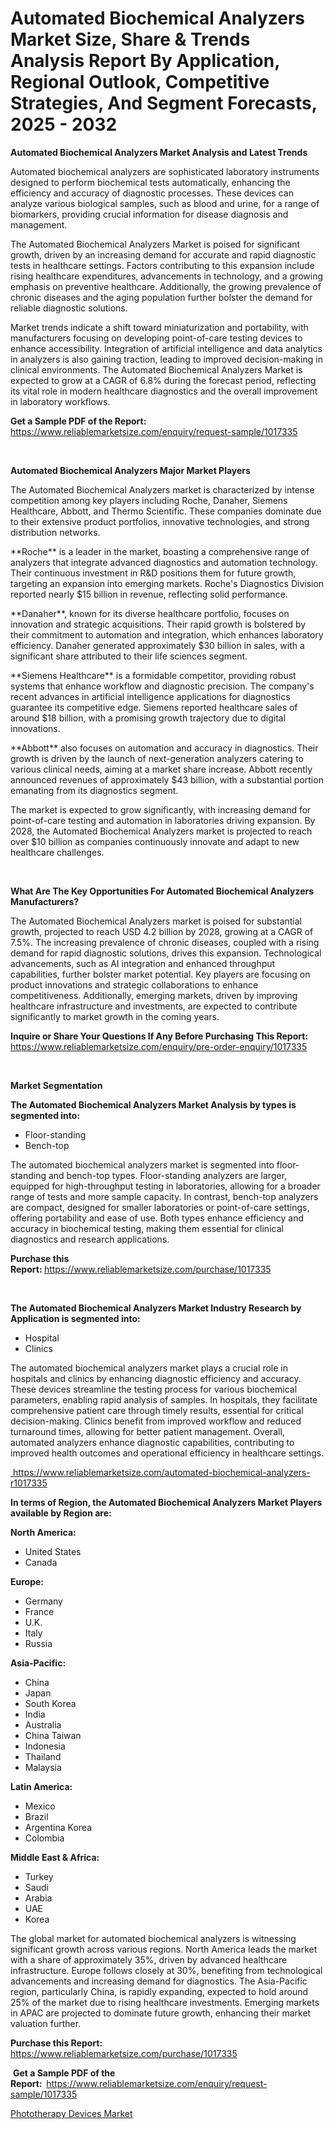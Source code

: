 <p><h1>Automated Biochemical Analyzers Market Size, Share & Trends Analysis Report By Application, Regional Outlook, Competitive Strategies, And Segment Forecasts, 2025 - 2032</h1></p><p><strong>Automated Biochemical Analyzers Market Analysis and Latest Trends</strong></p>
<p><p>Automated biochemical analyzers are sophisticated laboratory instruments designed to perform biochemical tests automatically, enhancing the efficiency and accuracy of diagnostic processes. These devices can analyze various biological samples, such as blood and urine, for a range of biomarkers, providing crucial information for disease diagnosis and management.</p><p>The Automated Biochemical Analyzers Market is poised for significant growth, driven by an increasing demand for accurate and rapid diagnostic tests in healthcare settings. Factors contributing to this expansion include rising healthcare expenditures, advancements in technology, and a growing emphasis on preventive healthcare. Additionally, the growing prevalence of chronic diseases and the aging population further bolster the demand for reliable diagnostic solutions.</p><p>Market trends indicate a shift toward miniaturization and portability, with manufacturers focusing on developing point-of-care testing devices to enhance accessibility. Integration of artificial intelligence and data analytics in analyzers is also gaining traction, leading to improved decision-making in clinical environments. The Automated Biochemical Analyzers Market is expected to grow at a CAGR of 6.8% during the forecast period, reflecting its vital role in modern healthcare diagnostics and the overall improvement in laboratory workflows.</p></p>
<p><strong>Get a Sample PDF of the Report:&nbsp;</strong> <a href="https://www.reliablemarketsize.com/enquiry/request-sample/1017335?utm_campaign=2180&utm_medium=2&utm_source=Github&utm_content=ia&utm_term=21032025&utm_id=automated-biochemical-analyzers">https://www.reliablemarketsize.com/enquiry/request-sample/1017335</a></p>
<p>&nbsp;</p>
<p><strong>Automated Biochemical Analyzers Major Market Players</strong></p>
<p><p>The Automated Biochemical Analyzers market is characterized by intense competition among key players including Roche, Danaher, Siemens Healthcare, Abbott, and Thermo Scientific. These companies dominate due to their extensive product portfolios, innovative technologies, and strong distribution networks.</p><p>**Roche** is a leader in the market, boasting a comprehensive range of analyzers that integrate advanced diagnostics and automation technology. Their continuous investment in R&D positions them for future growth, targeting an expansion into emerging markets. Roche's Diagnostics Division reported nearly $15 billion in revenue, reflecting solid performance.</p><p>**Danaher**, known for its diverse healthcare portfolio, focuses on innovation and strategic acquisitions. Their rapid growth is bolstered by their commitment to automation and integration, which enhances laboratory efficiency. Danaher generated approximately $30 billion in sales, with a significant share attributed to their life sciences segment.</p><p>**Siemens Healthcare** is a formidable competitor, providing robust systems that enhance workflow and diagnostic precision. The company's recent advances in artificial intelligence applications for diagnostics guarantee its competitive edge. Siemens reported healthcare sales of around $18 billion, with a promising growth trajectory due to digital innovations.</p><p>**Abbott** also focuses on automation and accuracy in diagnostics. Their growth is driven by the launch of next-generation analyzers catering to various clinical needs, aiming at a market share increase. Abbott recently announced revenues of approximately $43 billion, with a substantial portion emanating from its diagnostics segment.</p><p>The market is expected to grow significantly, with increasing demand for point-of-care testing and automation in laboratories driving expansion. By 2028, the Automated Biochemical Analyzers market is projected to reach over $10 billion as companies continuously innovate and adapt to new healthcare challenges.</p></p>
<p>&nbsp;</p>
<p><strong>What Are The Key Opportunities For Automated Biochemical Analyzers Manufacturers?</strong></p>
<p><p>The Automated Biochemical Analyzers market is poised for substantial growth, projected to reach USD 4.2 billion by 2028, growing at a CAGR of 7.5%. The increasing prevalence of chronic diseases, coupled with a rising demand for rapid diagnostic solutions, drives this expansion. Technological advancements, such as AI integration and enhanced throughput capabilities, further bolster market potential. Key players are focusing on product innovations and strategic collaborations to enhance competitiveness. Additionally, emerging markets, driven by improving healthcare infrastructure and investments, are expected to contribute significantly to market growth in the coming years.</p></p>
<p><strong>Inquire or Share Your Questions If Any Before Purchasing This Report:</strong> <a href="https://www.reliablemarketsize.com/enquiry/pre-order-enquiry/1017335?utm_campaign=2180&utm_medium=2&utm_source=Github&utm_content=ia&utm_term=21032025&utm_id=automated-biochemical-analyzers">https://www.reliablemarketsize.com/enquiry/pre-order-enquiry/1017335</a></p>
<p>&nbsp;</p>
<p><strong>Market Segmentation</strong></p>
<p><strong>The Automated Biochemical Analyzers Market Analysis by types is segmented into:</strong></p>
<p><ul><li>Floor-standing</li><li>Bench-top</li></ul></p>
<p><p>The automated biochemical analyzers market is segmented into floor-standing and bench-top types. Floor-standing analyzers are larger, equipped for high-throughput testing in laboratories, allowing for a broader range of tests and more sample capacity. In contrast, bench-top analyzers are compact, designed for smaller laboratories or point-of-care settings, offering portability and ease of use. Both types enhance efficiency and accuracy in biochemical testing, making them essential for clinical diagnostics and research applications.</p></p>
<p><strong>Purchase this Report:&nbsp;</strong><a href="https://www.reliablemarketsize.com/purchase/1017335?utm_campaign=2180&utm_medium=2&utm_source=Github&utm_content=ia&utm_term=21032025&utm_id=automated-biochemical-analyzers">https://www.reliablemarketsize.com/purchase/1017335</a></p>
<p>&nbsp;</p>
<p><strong>The Automated Biochemical Analyzers Market Industry Research by Application is segmented into:</strong></p>
<p><ul><li>Hospital</li><li>Clinics</li></ul></p>
<p><p>The automated biochemical analyzers market plays a crucial role in hospitals and clinics by enhancing diagnostic efficiency and accuracy. These devices streamline the testing process for various biochemical parameters, enabling rapid analysis of samples. In hospitals, they facilitate comprehensive patient care through timely results, essential for critical decision-making. Clinics benefit from improved workflow and reduced turnaround times, allowing for better patient management. Overall, automated analyzers enhance diagnostic capabilities, contributing to improved health outcomes and operational efficiency in healthcare settings.</p></p>
<p><a href="https://www.reliablemarketsize.com/automated-biochemical-analyzers-r1017335?utm_campaign=2180&utm_medium=2&utm_source=Github&utm_content=ia&utm_term=21032025&utm_id=automated-biochemical-analyzers">&nbsp;https://www.reliablemarketsize.com/automated-biochemical-analyzers-r1017335</a></p>
<p><strong>In terms of Region, the Automated Biochemical Analyzers Market Players available by Region are:</strong></p>
<p>
    <p> <strong> North America: </strong>
        <ul>
            <li>United States</li>
            <li>Canada</li>
        </ul>
        </p> 
    <p> <strong> Europe: </strong>
        <ul>
            <li>Germany</li>
            <li>France</li>
            <li>U.K.</li>
            <li>Italy</li>
            <li>Russia</li>
        </ul>
        </p> 
    <p> <strong> Asia-Pacific: </strong>
        <ul>
            <li>China</li>
            <li>Japan</li>
            <li>South Korea</li>
            <li>India</li>
            <li>Australia</li>
            <li>China Taiwan</li>
            <li>Indonesia</li>
            <li>Thailand</li>
            <li>Malaysia</li>
        </ul>
        </p> 
    <p> <strong> Latin America: </strong>
        <ul>
            <li>Mexico</li>
            <li>Brazil</li>
            <li>Argentina Korea</li>
            <li>Colombia</li>
        </ul>
        </p> 
    <p> <strong> Middle East & Africa: </strong>
        <ul>
            <li>Turkey</li>
            <li>Saudi</li>
            <li>Arabia</li>
            <li>UAE</li>
            <li>Korea</li>
        </ul>
    </p>
    </p>
<p><p>The global market for automated biochemical analyzers is witnessing significant growth across various regions. North America leads the market with a share of approximately 35%, driven by advanced healthcare infrastructure. Europe follows closely at 30%, benefiting from technological advancements and increasing demand for diagnostics. The Asia-Pacific region, particularly China, is rapidly expanding, expected to hold around 25% of the market due to rising healthcare investments. Emerging markets in APAC are projected to dominate future growth, enhancing their market valuation further.</p></p>
<p><strong>Purchase this Report: </strong><a href="https://www.reliablemarketsize.com/purchase/1017335?utm_campaign=2180&utm_medium=2&utm_source=Github&utm_content=ia&utm_term=21032025&utm_id=automated-biochemical-analyzers">https://www.reliablemarketsize.com/purchase/1017335</a></p>
<p>&nbsp;<strong>Get a Sample PDF of the Report:&nbsp;&nbsp;</strong><a href="https://www.reliablemarketsize.com/enquiry/request-sample/1017335?utm_campaign=2180&utm_medium=2&utm_source=Github&utm_content=ia&utm_term=21032025&utm_id=automated-biochemical-analyzers">https://www.reliablemarketsize.com/enquiry/request-sample/1017335</a></p>
<p><strong></strong></p>
<p><p><a href="https://github.com/ajegiobitsa/Market-Research-Report-List-1/blob/main/phototherapy-devices-market.md?utm_campaign=2180&utm_medium=2&utm_source=Github&utm_content=ia&utm_term=21032025&utm_id=automated-biochemical-analyzers">Phototherapy Devices Market</a></p></p>